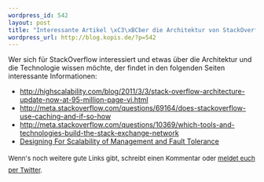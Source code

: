 ```yaml
--- 
wordpress_id: 542
layout: post
title: "Interessante Artikel \xC3\xBCber die Architektur von StackOverflow"
wordpress_url: http://blog.kopis.de/?p=542
---
```

Wer sich für StackOverflow interessiert und etwas über die Architektur und die Technologie wissen möchte, der findet in den folgenden Seiten interessante Informationen:
<ul>
	<li><a href="http://highscalability.com/blog/2011/3/3/stack-overflow-architecture-update-now-at-95-million-page-vi.html">http://highscalability.com/blog/2011/3/3/stack-overflow-architecture-update-now-at-95-million-page-vi.html</a></li>
	<li><a href="http://meta.stackoverflow.com/questions/69164/does-stackoverflow-use-caching-and-if-so-how">http://meta.stackoverflow.com/questions/69164/does-stackoverflow-use-caching-and-if-so-how</a></li>
	<li><a href="http://meta.stackoverflow.com/questions/10369/which-tools-and-technologies-build-the-stack-exchange-network">http://meta.stackoverflow.com/questions/10369/which-tools-and-technologies-build-the-stack-exchange-network</a></li>
	<li><a href="http://blog.serverfault.com/post/1097492931/">Designing For Scalability of Management and Fault Tolerance</a></li>
</ul>
<span style="font-size: small;"><span style="line-height: 24px;">Wenn's noch weitere gute Links gibt, schreibt einen Kommentar oder <a href="http://twitter.com/carstenringe">meldet euch per Twitter</a>.</span></span>
<ul></ul>
